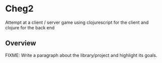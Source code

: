 # Cheg2

Attempt at a client / server game using clojurescript for the client and clojure for the back end

## Overview

FIXME: Write a paragraph about the library/project and highlight its goals.

